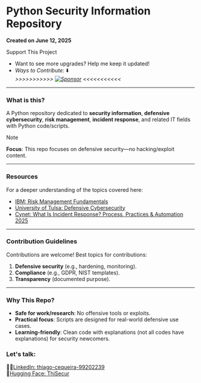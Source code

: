 # **Python Security Information Repository**  

**Created on June 12, 2025**   

 Support This Project  

* Want to see more upgrades? Help me keep it updated!  
* _Ways to Contribute:_ ⬇️  
*>>>>>>>>>>> [![Sponsor](https://img.shields.io/badge/Sponsor-%E2%9D%A4-red)](https://github.com/sponsors/ThiagoMaria-SecurityIT) <<<<<<<<<<<*  
---
### What is this?  
A Python repository dedicated to **security information**, **defensive cybersecurity**, **risk management**, **incident response**, and related IT fields with Python code/scripts.  

> [!NOTE]  
> **Focus**: This repo focuses on defensive security—no hacking/exploit content.
---
### **Resources**  
For a deeper understanding of the topics covered here:  
- [IBM: Risk Management Fundamentals](https://www.ibm.com/think/topics/risk-management)  
- [University of Tulsa: Defensive Cybersecurity](https://online.utulsa.edu/blog/what-is-defensive-cybersecurity)
- [Cynet: What Is Incident Response? Process, Practices & Automation 2025  ](https://www.cynet.com/incident-response)

---

### **Contribution Guidelines**  
Contributions are welcome! Best topics for contributions: 
1. **Defensive security** (e.g., hardening, monitoring).  
2. **Compliance** (e.g., GDPR, NIST templates).  
3. **Transparency** (documented purpose).   

---

### **Why This Repo?**  
- **Safe for work/research**: No offensive tools or exploits.  
- **Practical focus**: Scripts are designed for real-world defensive use cases.  
- **Learning-friendly**: Clean code with explanations (not all codes have explanations) for security newcomers.
  
### Let's talk:
🤵🏽[LinkedIn: thiago-cequeira-99202239](https://www.linkedin.com/in/thiago-cequeira-99202239/) \
🤗[Hugging Face: ThiSecur](https://huggingface.co/ThiSecur)
